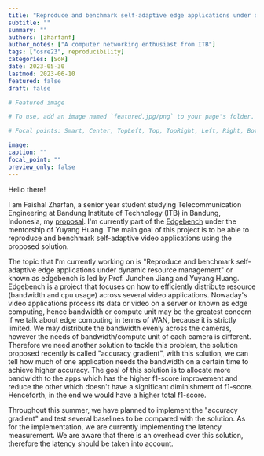```yaml
---
title: "Reproduce and benchmark self-adaptive edge applications under dynamic resource management"
subtitle: ""
summary: ""
authors: [zharfanf]
author_notes: ["A computer networking enthusiast from ITB"]
tags: ["osre23", reproducibility]
categories: [SoR]
date: 2023-05-30
lastmod: 2023-06-10
featured: false
draft: false

# Featured image

# To use, add an image named `featured.jpg/png` to your page's folder.

# Focal points: Smart, Center, TopLeft, Top, TopRight, Left, Right, BottomLeft, Bottom, BottomRight.

image:
caption: ""
focal_point: ""
preview_only: false
---
```


Hello there!

I am Faishal Zharfan, a senior year student studying Telecommunication Engineering at Bandung Institute of Technology (ITB) in Bandung, Indonesia, my [proposal](https://drive.google.com/file/d/1u3UsCQZ40erpPmyoyn8DEVqH5Txmvvkz/view?usp=drive_link). I'm currently part of the [Edgebench](/project/osre23/uchicago/edgebench/) under the mentorship of Yuyang Huang. The main goal of this project is to be able to reproduce and benchmark self-adaptive video applications using the proposed solution.

The topic that I'm currently working on is "Reproduce and benchmark self-adaptive edge applications under dynamic resource management" or known as edgebench is led by Prof. Junchen Jiang and Yuyang Huang. Edgebench is a project that focuses on how to efficiently distribute resource (bandwidth and cpu usage) across several video applications. Nowaday's video applications process its data or video on a server or known as edge computing, hence bandwidth or compute unit may be the greatest concern if we talk about edge computing in terms of WAN, because it is strictly limited. We may distribute the bandwidth evenly across the cameras, however the needs of bandwidth/compute unit of each camera is different. Therefore we need another solution to tackle this problem, the solution proposed recently is called "accuracy gradient", with this solution, we can tell how much of one application needs the bandwidth on a certain time to achieve higher accuracy. The goal of this solution is to allocate more bandwidth to the apps which has the higher f1-score improvement and reduce the other which doesn't have a significant diminishment of f1-score. Henceforth, in the end we would have a higher total f1-score.

Throughout this summer, we have planned to implement the "accuracy gradient" and test several baselines to be compared with the solution. As for the implementation, we are currently implementing the latency measurement. We are aware that there is an overhead over this solution, therefore the latency should be taken into account.